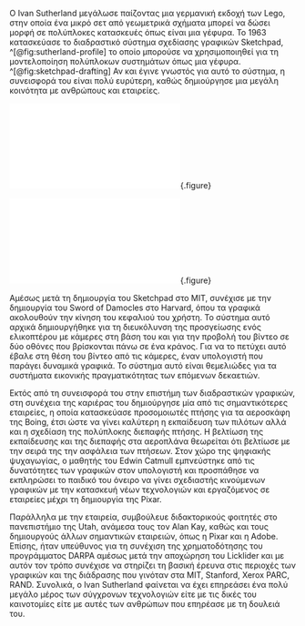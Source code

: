 
Ο Ivan Sutherland μεγάλωσε παίζοντας μια γερμανική εκδοχή των Lego, στην οποία ένα μικρό σετ από γεωμετρικά σχήματα μπορεί να δώσει μορφή σε πολύπλοκες κατασκευές όπως είναι μια γέφυρα. Το 1963 κατασκεύασε το διαδραστικό σύστημα σχεδίασης γραφικών Sketchpad,
^[@fig:sutherland-profile] 
το οποίο μπορούσε να χρησιμοποιηθεί για τη μοντελοποίηση πολύπλοκων συστημάτων όπως μια γέφυρα.
^[@fig:sketchpad-drafting] 
Αν και έγινε γνωστός για αυτό το σύστημα, η συνεισφορά του είναι πολύ ευρύτερη, καθώς δημιούργησε μια μεγάλη κοινότητα με ανθρώπους και εταιρείες.

![](sutherland-profile.md){.figure}

![](sketchpad-drafting.md){.figure}

Αμέσως μετά τη δημιουργία του Sketchpad στο MIT, συνέχισε με την δημιουργία του Sword of Damocles στο Harvard, όπου τα γραφικά ακολουθούν την κίνηση του κεφαλιού του χρήστη. Το σύστημα αυτό αρχικά δημιουργήθηκε για τη διευκόλυνση της προσγείωσης ενός ελικοπτέρου με κάμερες στη βάση του και για την προβολή του βίντεο σε δύο οθόνες που βρίσκονται πάνω σε ένα κράνος. Για να το πετύχει αυτό έβαλε στη θέση του βίντεο από τις κάμερες, έναν υπολογιστή που παράγει δυναμικά γραφικά. Το σύστημα αυτό είναι θεμελιώδες για τα συστήματα εικονικής πραγματικότητας των επόμενων δεκαετιών. 


Εκτός από τη συνεισφορά του στην επιστήμη των διαδραστικών γραφικών, στη συνέχεια της καριέρας του δημιούργησε μία από τις σημαντικότερες εταιρείες, η οποία κατασκεύασε προσομοιωτές πτήσης για τα αεροσκάφη της Boing, έτσι ώστε να γίνει καλύτερη η εκπαίδευση των πιλότων αλλά και η σχεδίαση της πολύπλοκης διεπαφής πτήσης. Η βελτίωση της εκπαίδευσης και της διεπαφής στα αεροπλάνα θεωρείται ότι βελτίωσε με την σειρά της την ασφάλεια των πτήσεων. Στον χώρο της ψηφιακής ψυχαγωγίας, ο μαθητής του Edwin Catmull εμπνεύστηκε από τις δυνατότητες των γραφικών στον υπολογιστή και προσπάθησε να εκπληρώσει το παιδικό του όνειρο να γίνει σχεδιαστής κινούμενων γραφικών με την κατασκευή νέων τεχνολογιών και εργαζόμενος σε εταιρείες μέχρι τη δημιουργία της Pixar. 


Παράλληλα με την εταιρεία, συμβούλευε διδακτορικούς φοιτητές στο πανεπιστήμιο της Utah, ανάμεσα τους τον Alan Kay, καθώς και τους δημιουργούς άλλων
σημαντικών εταιρειών, όπως η Pixar και η Adobe. Επίσης, ήταν υπεύθυνος για τη συνέχιση της χρηματοδότησης του προγράμματος DARPA αμέσως μετά την αποχώρηση του Licklider και με αυτόν τον τρόπο συνέχισε να στηρίζει τη βασική έρευνα στις περιοχές των γραφικών και της διάδρασης που γινόταν στα MIT, Stanford, Xerox PARC, RAND. Συνολικά, ο Ivan Sutherland φαίνεται να έχει επηρεάσει ένα πολύ μεγάλο μέρος των σύγχρονων τεχνολογιών είτε με τις δικές του καινοτομίες είτε με αυτές των ανθρώπων που επηρέασε με τη δουλειά του.


